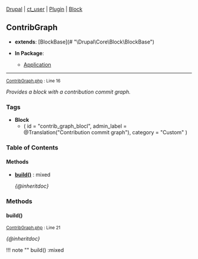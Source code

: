 
[Drupal](../namespaces/drupal.md) | [ct_user](../namespaces/drupal-ct-user.md) | [Plugin](../namespaces/drupal-ct-user-plugin.md) | [Block](../namespaces/drupal-ct-user-plugin-block.md)

## ContribGraph

- **extends**: [BlockBase](# &quot;\Drupal\Core\Block\BlockBase&quot;)

- **In Package**:
    - [Application](../packages/Application.md)
  


---





<small>[ContribGraph.php](../files/web-modules-custom-ct-user-src-plugin-block-contribgraph.md) : Line 16</small>

*Provides a block with a contribution commit graph.*




### Tags

- **Block**
  - (
  id = "contrib_graph_blocl",
  admin_label = @Translation("Contribution commit graph"),
  category = "Custom"
)






### Table of Contents










#### Methods
- **[build()](../classes/Drupal-ct-user-Plugin-Block-ContribGraph.md#build)**
           : mixed

  *{@inheritdoc}*









### Methods

#### build()

<small>[ContribGraph.php](../files/web-modules-custom-ct-user-src-plugin-block-contribgraph.md) : Line 21</small>

*{@inheritdoc}*

!!! note ""
    build() :mixed












